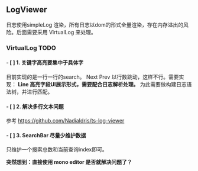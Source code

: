 ## LogViewer

日志使用simpleLog 渲染，所有日志以dom的形式全量渲染，存在内存溢出的风险。后面需要采用 VirtualLog 来处理。


### VirtualLog TODO
#### - [ ] 1. 关键字高亮要集中于具体字
目前实现的是一行一行的search。 Next Prev 以行数跳动，这样不行。需要实现：
**Line 高亮字段UI展示形式，需要配合日志解析处理。**
为此需要做构建日志语法树，并进行匹配。

#### - [ ] 2. 解决多行文本问题
参考 https://github.com/NadiaIdris/ts-log-viewer

#### - [ ] 3. SearchBar 尽量少维护数据
只维护一个搜索总数和当前查询index即可。

**突然想到：直接使用 mono editor 是否就解决问题了？**